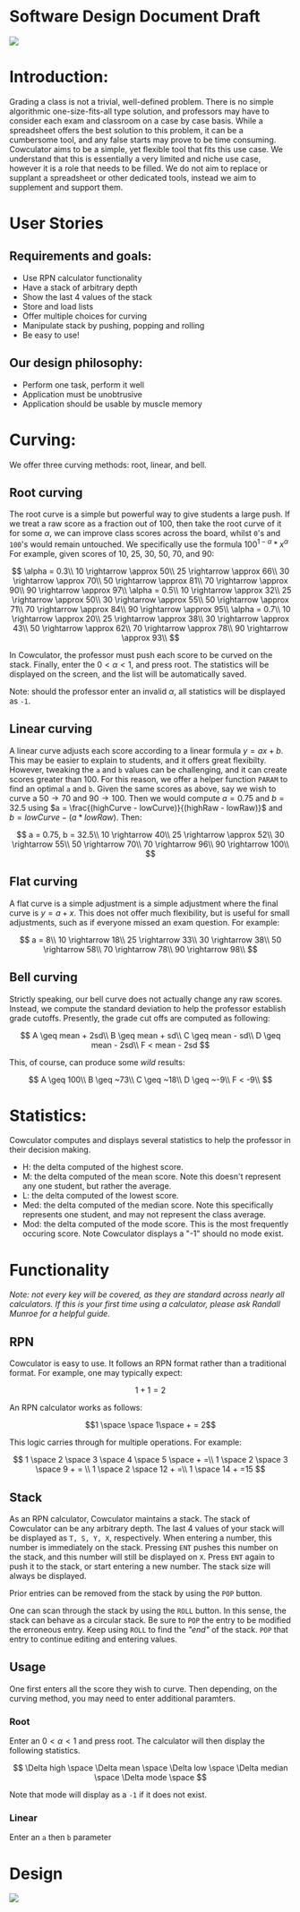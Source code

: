 # Software Design Document Draft

![](Product%20Flyer%201.png)

# Introduction:

Grading a class is not a trivial, well-defined problem. There is no simple algorithmic one-size-fits-all type solution, and professors may have to consider each exam and classroom on a case by case basis. While a spreadsheet offers the best solution to this problem, it can be a cumbersome tool, and any false starts may prove to be time consuming.
Cowculator aims to be a simple, yet flexible tool that fits this use case. We understand that this is essentially a very limited and niche use case, however it is a role that needs to be filled. We do not aim to replace or supplant a spreadsheet or other dedicated tools, instead we aim to supplement and support them.

# User Stories

## Requirements and goals:
* Use RPN calculator functionality
* Have a stack of arbitrary depth
* Show the last 4 values of the stack
* Store and load lists
* Offer multiple choices for curving
* Manipulate stack by pushing, popping and rolling
* Be easy to use!


## Our design philosophy:
* Perform one task, perform it well
* Application must be unobtrusive
* Application should be usable by muscle memory

# Curving:

We offer three curving methods: root, linear, and bell.

## Root curving
The root curve is a simple but powerful way to give students a large push. If we treat a raw score as a fraction out of 100, then take the root curve of it for some $\alpha$, we can improve class scores across the board, whilst `0`'s and `100`'s would remain untouched. We specifically use the formula $100^{1-\alpha}*x^\alpha$ 
For example, given scores of 10, 25, 30, 50, 70, and 90:

$$
\alpha = 0.3\\
10 \rightarrow \approx 50\\
25 \rightarrow \approx 66\\
30 \rightarrow \approx 70\\
50 \rightarrow \approx 81\\
70 \rightarrow \approx 90\\
90 \rightarrow \approx 97\\
\alpha = 0.5\\
10 \rightarrow \approx 32\\
25 \rightarrow \approx 50\\
30 \rightarrow \approx 55\\
50 \rightarrow \approx 71\\
70 \rightarrow \approx 84\\
90 \rightarrow \approx 95\\
\alpha = 0.7\\
10 \rightarrow \approx 20\\
25 \rightarrow \approx 38\\
30 \rightarrow \approx 43\\
50 \rightarrow \approx 62\\
70 \rightarrow \approx 78\\
90 \rightarrow \approx 93\\ 
$$


In Cowculator, the professor must push each score to be curved on the stack. Finally, enter the $0 < \alpha < 1$, and press root. The statistics will be displayed on the screen, and the list will be automatically saved. 

Note: should the professor enter an invalid $\alpha$, all statistics will be displayed as `-1`.

## Linear curving
A linear curve adjusts each score according to a linear formula $y=ax+b$. This may be easier to explain to students, and it offers great flexibilty. However, tweaking the `a` and `b` values can be challenging, and it can create scores greater than 100. For this reason, we offer a helper function `PARAM` to find an optimal `a` and `b`. Given the same scores as above, say we wish to curve a $50 \rightarrow 70$ and $90 \rightarrow 100$. Then we would compute $a=0.75$ and $b=32.5$ using $a = \frac{(highCurve - lowCurve)}{(highRaw - lowRaw)}$ and $b=lowCurve - (a * lowRaw)$. Then:

$$
a = 0.75, b = 32.5\\
10 \rightarrow 40\\
25 \rightarrow \approx 52\\
30 \rightarrow 55\\
50 \rightarrow 70\\
70 \rightarrow 96\\
90 \rightarrow 100\\ 
$$

## Flat curving
A flat curve is a simple adjustment is a simple adjustment where the final curve is $y=a+x$. This does not offer much flexibility, but is useful for small adjustments, such as if everyone missed an exam question. For example:

$$
a = 8\\
10 \rightarrow  18\\
25 \rightarrow  33\\
30 \rightarrow  38\\
50 \rightarrow  58\\
70 \rightarrow  78\\
90 \rightarrow  98\\ 
$$


## Bell curving
Strictly speaking, our bell curve does not actually change any raw scores. Instead, we compute the standard deviation to help the professor establish grade cutoffs. Presently, the grade cut offs are computed as following:

$$
A \geq mean + 2sd\\
B \geq mean + sd\\
C \geq mean - sd\\
D \geq mean - 2sd\\
F < mean - 2sd
$$

This, of course, can produce some *wild* results:

$$
A \geq 100\\
B \geq ~73\\
C \geq ~18\\
D \geq ~-9\\
F < -9\\
$$

# Statistics: 
Cowculator computes and displays several statistics to help the professor in their decision making.
* H: the delta computed of the highest score.
* M: the delta computed of the mean score. Note this doesn't represent any one student, but rather the average.
* L: the delta computed of the lowest score.
* Med: the delta computed of the median score. Note this specifically represents one student, and may not represent the class average.
* Mod: the delta computed of the mode score. This is the most frequently occuring score. Note Cowculator displays a "-1" should no mode exist.

# Functionality
*Note: not every key will be covered, as they are standard across nearly all calculators. If this is your first time using a calculator, please ask Randall Munroe for a helpful guide.*
## RPN
Cowculator is easy to use. It follows an RPN format rather than a traditional format. For example, one may typically expect:

$$1+1=2$$

An RPN calculator works as follows:

$$1 \space \space 1\space + = 2$$

This logic carries through for multiple operations. For example:

$$
1 \space 2 \space 3 \space 4 \space 5 \space + =\\
1 \space 2 \space 3 \space 9 + = \\
1 \space 2 \space 12 + =\\
1 \space 14 + =15
$$

## Stack
As an RPN calculator, Cowculator maintains a stack. The stack of Cowculator can be any arbitrary depth. The last 4 values of your stack will be displayed as `T, S, Y, X`, respectively. When entering a number, this number is immediately on the stack. Pressing `ENT` pushes this number on the stack, and this number will still be displayed on `X`. Press `ENT` again to push it to the stack, or start entering a new number. The stack size will always be displayed.

Prior entries can be removed from the stack by using the `POP` button.

One can scan through the stack by using the `ROLL` button. In this sense, the stack can behave as a circular stack. Be sure to `POP` the entry to be modified the erroneous entry. Keep using `ROLL` to find the *"end"* of the stack. `POP` that entry to continue editing and entering values.

## Usage

One first enters all the score they wish to curve. Then depending, on the curving method, you may need to enter additional paramters.

### Root
Enter an $0<\alpha<1$ and press root. The calculator will then display the following statistics.

$$
\Delta high \space \Delta mean \space \Delta low \space \Delta median \space \Delta mode \space 
$$

Note that mode will display as a `-1` if it does not exist.

### Linear
Enter an `a` then `b` parameter

# Design
![](P1%20UML%20-%20Class%20Diagram.png)